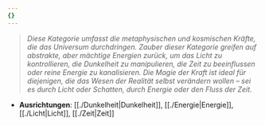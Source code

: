 ```yaml
---
{}
---
```

>*Diese Kategorie umfasst die metaphysischen und kosmischen Kräfte, die das Universum durchdringen. Zauber dieser Kategorie greifen auf abstrakte, aber mächtige Energien zurück, um das Licht zu kontrollieren, die Dunkelheit zu manipulieren, die Zeit zu beeinflussen oder reine Energie zu kanalisieren. Die Magie der Kraft ist ideal für diejenigen, die das Wesen der Realität selbst verändern wollen – sei es durch Licht oder Schatten, durch Energie oder den Fluss der Zeit.*  
  
- **Ausrichtungen**: [[./Dunkelheit|Dunkelheit]], [[./Energie|Energie]], [[./Licht|Licht]], [[./Zeit|Zeit]]